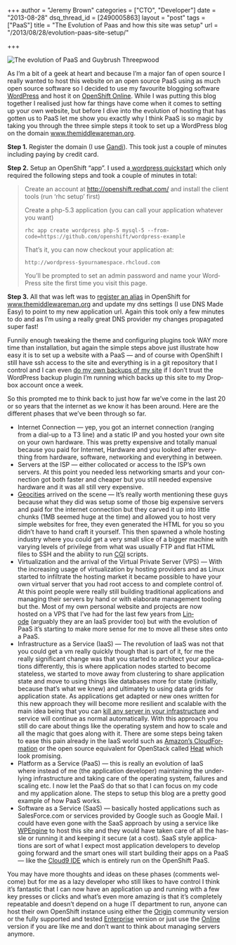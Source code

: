 +++
author = "Jeremy Brown"
categories = ["CTO", "Developer"]
date = "2013-08-28"
dsq_thread_id = [2490005863]
layout = "post"
tags = ["PaaS"]
title = "The Evolution of Paas and how this site was setup"
url = "/2013/08/28/evolution-paas-site-setup/"

+++

![The evolution of PaaS and Guybrush Threepwood](/uploads/evolution_of_guybrush_threepwood.png)

As I’m a bit of a geek at heart and because I’m a major fan of open source I really wanted to host this web­site on an open source PaaS using as much open source soft­ware so I decided to use my favourite blog­ging soft­ware [Word­Press][1] and host it on [Open­Shift Online][2]. While I was putting this blog together I realised just how far things have come when it comes to set­ting up your own web­site, but before I dive into the evo­lu­tion of host­ing that has got­ten us to PaaS let me show you exactly why I think PaaS is so magic by tak­ing you through the three sim­ple steps it took to set up a Word­Press blog on the domain www.themiddlewareman.org.

**Step 1.** Reg­is­ter the domain (I use [Gandi][3]). This took just a cou­ple of min­utes includ­ing pay­ing by credit card.

**Step 2.** Setup an Open­Shift “app”. I used a[ word­press quick­start][4] which only required the fol­low­ing steps and took a cou­ple of min­utes in total:

> Cre­ate an account at <http://openshift.redhat.com/> and install the client tools (run ‘rhc setup’ first)
>
> Cre­ate a php-5.3 appli­ca­tion (you can call your appli­ca­tion what­ever you want)
>
>     rhc app create wordpress php-5 mysql-5 --from-code=https://github.com/openshift/wordpress-example
>     
>
> That’s it, you can now check­out your appli­ca­tion at:
>
>     http://wordpress-$yournamespace.rhcloud.com
>     
>
> You’ll be prompted to set an admin pass­word and name your Word­Press site the first time you visit this page.

**Step 3.** All that was left was to [reg­is­ter an alias][5] in Open­Shift for www.themiddlewareman.org and update my dns set­tings (I use DNS Made Easy) to point to my new appli­ca­tion url. Again this took only a few min­utes to do and as I’m using a really great DNS provider my changes prop­a­gated super fast!

Fun­nily enough tweak­ing the theme and con­fig­ur­ing plu­g­ins took WAY more time than instal­la­tion, but again the sim­ple steps above just illus­trate how easy it is to set up a web­site with a PaaS — and of course with Open­Shift I still have ssh access to the site and every­thing is in a git repos­i­tory that I con­trol and I can even [do my own back­ups of my site][6] if I don’t trust the Word­Press backup plu­gin I’m run­ning which backs up this site to my Drop­box account once a week.

So this prompted me to think back to just how far we’ve come in the last 20 or so years that the inter­net as we know it has been around. Here are the dif­fer­ent phases that we’ve been through so far.

  * Inter­net Con­nec­tion — yep, you got an inter­net con­nec­tion (rang­ing from a dial-up to a T3 line) and a sta­tic IP and you hosted your own site on your own hard­ware. This was pretty expen­sive and totally man­ual because you paid for Inter­net, Hard­ware and you looked after every­thing from hard­ware, soft­ware, net­work­ing and every­thing in between.
  * Servers at the ISP — either col­lo­cated or access to the ISP’s own servers. At this point you needed less net­work­ing smarts and your con­nec­tion got both faster and cheaper but you still needed expen­sive hard­ware and it was all still very expensive.
  * [Geoc­i­ties][7] arrived on the scene — It’s really worth men­tion­ing these guys because what they did was setup some of those big expen­sive servers and paid for the inter­net con­nec­tion but they carved it up into lit­tle chunks (1MB seemed huge at the time) and allowed you to host very sim­ple web­sites for free, they even gen­er­ated the HTML for you so you didn’t have to hand craft it your­self. This then spawned a whole host­ing indus­try where you could get a very small slice of a big­ger machine with vary­ing lev­els of priv­i­lege from what was usu­ally FTP and flat HTML files to SSH and the abil­ity to run [CGI][8] scripts.
  * Vir­tu­al­iza­tion and the arrival of the Vir­tual Pri­vate Server (VPS) — With the increas­ing usage of vir­tu­al­iza­tion by host­ing providers and as Linux started to infil­trate the host­ing mar­ket it became pos­si­ble to have your own vir­tual server that you had root access to and com­plete con­trol of. At this point peo­ple were really still build­ing tra­di­tional appli­ca­tions and man­ag­ing their servers by hand or with elab­o­rate man­age­ment tool­ing but the. Most of my own per­sonal web­site and projects are now hosted on a VPS that I’ve had for the last few years from [Lin­ode][9] (arguably they are an IaaS provider too) but with the evo­lu­tion of PaaS it’s start­ing to make more sense for me to move all these sites onto a PaaS.
  * Infra­struc­ture as a Ser­vice (IaaS) — The rev­o­lu­tion of IaaS was not that you could get a vm really quickly though that is part of it, for me the really sig­nif­i­cant change was that you started to archi­tect your appli­ca­tions dif­fer­ently, this is where appli­ca­tion nodes started to become state­less, we started to move away from clus­ter­ing to share appli­ca­tion state and move to using things like data­bases more for state (ini­tially, because that’s what we knew) and ulti­mately to using data grids for appli­ca­tion state. As appli­ca­tions get adapted or new ones writ­ten for this new approach they will become more resilient and scal­able with the main idea being that you can [kill any server in your infra­struc­ture][10] and ser­vice will con­tinue as nor­mal auto­mat­i­cally. With this approach you still do care about things like the oper­at­ing sys­tem and how to scale and all the magic that goes along with it. There are some steps being taken to ease this pain already in the IaaS world such as [Amazon’s Cloud­For­ma­tion][11] or the open source equiv­a­lent for Open­Stack called [Heat][12] which look promising.
  * Plat­form as a Ser­vice (PaaS) — this is really an evo­lu­tion of IaaS where instead of me (the appli­ca­tion devel­oper) main­tain­ing the under­ly­ing infra­struc­ture and tak­ing care of the oper­at­ing sys­tem, fail­ures and scal­ing etc. I now let the PaaS do that so that I can focus on my code and my appli­ca­tion alone. The steps to setup this blog are a pretty good exam­ple of how PaaS works.
  * Soft­ware as a Ser­vice (SaaS) — basi­cally hosted appli­ca­tions such as SalesForce.com or ser­vices pro­vided by Google such as Google Mail. I could have even gone with the SaaS approach by using a ser­vice like [WPEngine][13] to host this site and they would have taken care of all the has­sle or run­ning it and keep­ing it secure (at a cost). SaaS style appli­ca­tions are sort of what I expect most appli­ca­tion devel­op­ers to develop going for­ward and the smart ones will start build­ing their apps on a PaaS — like the [Cloud9 IDE][14] which is entirely run on the Open­Shift PaaS.

You may have more thoughts and ideas on these phases (com­ments wel­come) but for me as a lazy devel­oper who still likes to have con­trol I think it’s fan­tas­tic that I can now have an appli­ca­tion up and run­ning with a few key presses or clicks and what’s even more amaz­ing is that it’s com­pletely repeat­able and doesn’t depend on a huge IT depart­ment to run, any­one can host their own Open­Shift instance using either the [Ori­gin][15] com­mu­nity ver­sion or the fully sup­ported and tested [Enter­prise][16] ver­sion or just use the [Online][17] ver­sion if you are like me and don’t want to think about man­ag­ing servers anymore.

 [1]: http://wordpress.org/
 [2]: https://www.openshift.com/
 [3]: https://www.gandi.net/domain
 [4]: https://github.com/openshift/wordpress-example
 [5]: https://www.openshift.com/blogs/custom-url-names-for-your-paas-applications-host-forwarding-and-cnames-the-openshift-way
 [6]: https://www.openshift.com/kb/kb-e1047-how-do-i-backup-and-restore-my-openshift-data
 [7]: http://en.wikipedia.org/wiki/GeoCities
 [8]: http://en.wikipedia.org/wiki/Common_Gateway_Interface
 [9]: https://www.linode.com/
 [10]: http://www.codinghorror.com/blog/2011/04/working-with-the-chaos-monkey.html
 [11]: http://aws.amazon.com/cloudformation/
 [12]: https://wiki.openstack.org/wiki/Heat
 [13]: http://wpengine.com/
 [14]: https://c9.io/
 [15]: https://www.openshift.com/products/origin
 [16]: https://www.openshift.com/products/enterprise
 [17]: https://www.openshift.com/products/online
